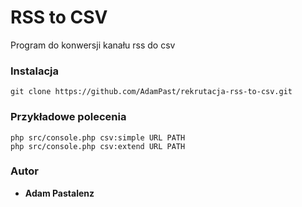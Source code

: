 # RSS to CSV

Program do konwersji kanału rss do csv

### Instalacja

```
git clone https://github.com/AdamPast/rekrutacja-rss-to-csv.git
```
### Przykładowe polecenia

```
php src/console.php csv:simple URL PATH
php src/console.php csv:extend URL PATH
```

### Autor

* **Adam Pastalenz**



